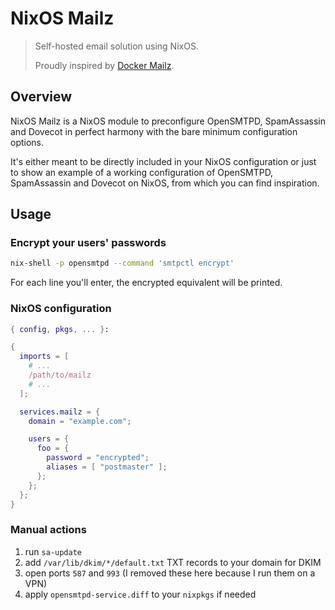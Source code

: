 NixOS Mailz
===========

> Self-hosted email solution using NixOS.
>
> Proudly inspired by [Docker Mailz][docker-mailz].

[docker-mailz]: https://github.com/aimxhaisse/docker-mailz

Overview
--------

NixOS Mailz is a NixOS module to preconfigure OpenSMTPD, SpamAssassin
and Dovecot in perfect harmony with the bare minimum configuration
options.

It's either meant to be directly included in your NixOS configuration or
just to show an example of a working configuration of OpenSMTPD,
SpamAssassin and Dovecot on NixOS, from which you can find inspiration.

Usage
-----

### Encrypt your users' passwords

```sh
nix-shell -p opensmtpd --command 'smtpctl encrypt'
```

For each line you'll enter, the encrypted equivalent will be printed.

### NixOS configuration

```nix
{ config, pkgs, ... }:

{
  imports = [
    # ...
    /path/to/mailz
    # ...
  ];

  services.mailz = {
    domain = "example.com";

    users = {
      foo = {
        password = "encrypted";
        aliases = [ "postmaster" ];
      };
    };
  };
}
```

### Manual actions

1. run `sa-update`
2. add `/var/lib/dkim/*/default.txt` TXT records to your domain for DKIM
3. open ports `587` and `993` (I removed these here because I run them on a VPN)
4. apply `opensmtpd-service.diff` to your `nixpkgs` if needed

